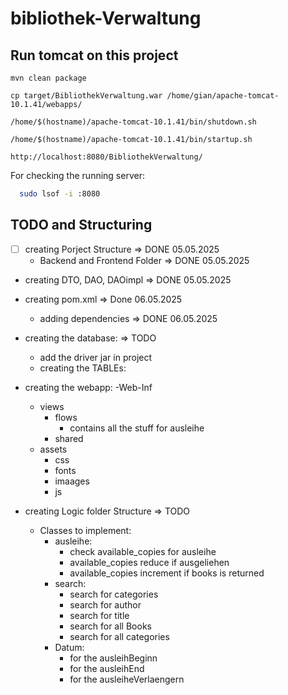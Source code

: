 # bibliothek-Verwaltung


## Run tomcat on this project
  ```
  mvn clean package
  
cp target/BibliothekVerwaltung.war /home/gian/apache-tomcat-10.1.41/webapps/

/home/$(hostname)/apache-tomcat-10.1.41/bin/shutdown.sh

/home/$(hostname)/apache-tomcat-10.1.41/bin/startup.sh

http://localhost:8080/BibliothekVerwaltung/
```

For checking the running server:

```bash
  sudo lsof -i :8080
```


## TODO and Structuring
-[ ] creating Porject Structure => DONE 05.05.2025
  - Backend and Frontend Folder => DONE 05.05.2025

- creating DTO, DAO, DAOimpl => DONE 05.05.2025
 

- creating pom.xml => Done 06.05.2025
  - adding dependencies => DONE 06.05.2025



- creating the database: => TODO
  - add the driver jar in project
  - creating the TABLEs:


  
- creating the webapp:
  -Web-Inf
    - views
      - flows
        - contains all the stuff for ausleihe
      - shared   
  - assets
    - css
    - fonts
    - imaages
    - js



- creating Logic folder Structure => TODO
  - Classes to implement:
    - ausleihe:
      - check available_copies for ausleihe
      - available_copies reduce if ausgeliehen
      - available_copies increment if books is returned
    - search:
      - search for categories
      - search for author
      - search for title
      - search for all Books
      - search for all categories
    - Datum:
      - for the ausleihBeginn
      - for the ausleihEnd
      - for the ausleiheVerlaengern
